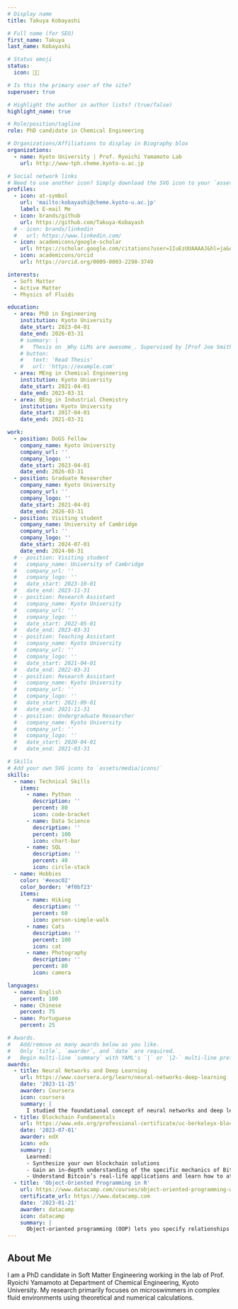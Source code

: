 ```yaml
---
# Display name
title: Takuya Kobayashi

# Full name (for SEO)
first_name: Takuya 
last_name: Kobayashi

# Status emoji
status:
  icon: 🧑‍💻

# Is this the primary user of the site?
superuser: true

# Highlight the author in author lists? (true/false)
highlight_name: true

# Role/position/tagline
role: PhD candidate in Chemical Engineering

# Organizations/Affiliations to display in Biography blox
organizations:
  - name: Kyoto University | Prof. Ryoichi Yamamoto Lab
    url: http://www-tph.cheme.kyoto-u.ac.jp

# Social network links
# Need to use another icon? Simply download the SVG icon to your `assets/media/icons/` folder.
profiles:
  - icon: at-symbol
    url: 'mailto:kobayashi@cheme.kyoto-u.ac.jp'
    label: E-mail Me
  - icon: brands/github
    url: https://github.com/Takuya-Kobayash
  # - icon: brands/linkedin
  #   url: https://www.linkedin.com/
  - icon: academicons/google-scholar
    url: https://scholar.google.com/citations?user=1IuEzUUAAAAJ&hl=ja&oi=sra
  - icon: academicons/orcid
    url: https://orcid.org/0009-0003-2298-3749

interests:
  - Soft Matter
  - Active Matter
  - Physics of Fluids

education:
  - area: PhD in Engineering
    institution: Kyoto University
    date_start: 2023-04-01
    date_end: 2026-03-31
    # summary: |
    #   Thesis on _Why LLMs are awesome_. Supervised by [Prof Joe Smith](https://example.com). Presented papers at 5 IEEE conferences with the contributions being published in 2 Springer journals.
    # button:
    #   text: 'Read Thesis'
    #   url: 'https://example.com'
  - area: MEng in Chemical Engineering
    institution: Kyoto University
    date_start: 2021-04-01
    date_end: 2023-03-31
  - area: BEng in Industrial Chemistry
    institution: Kyoto University
    date_start: 2017-04-01
    date_end: 2021-03-31

work:
  - position: DoGS Fellow
    company_name: Kyoto University
    company_url: ''
    company_logo: ''
    date_start: 2023-04-01
    date_end: 2026-03-31
  - position: Graduate Researcher
    company_name: Kyoto University
    company_url: ''
    company_logo: ''
    date_start: 2021-04-01
    date_end: 2026-03-31
  - position: Visiting student
    company_name: University of Cambridge
    company_url: ''
    company_logo: ''
    date_start: 2024-07-01
    date_end: 2024-08-31
  # - position: Visiting student
  #   company_name: University of Cambridge
  #   company_url: ''
  #   company_logo: ''
  #   date_start: 2023-10-01
  #   date_end: 2023-11-31
  # - position: Research Assistant
  #   company_name: Kyoto University
  #   company_url: ''
  #   company_logo: ''
  #   date_start: 2022-05-01
  #   date_end: 2023-03-31
  # - position: Teaching Assistant
  #   company_name: Kyoto University
  #   company_url: ''
  #   company_logo: ''
  #   date_start: 2021-04-01
  #   date_end: 2022-03-31
  # - position: Research Assistant
  #   company_name: Kyoto University
  #   company_url: ''
  #   company_logo: ''
  #   date_start: 2021-09-01
  #   date_end: 2021-11-31
  # - position: Undergraduate Researcher
  #   company_name: Kyoto University
  #   company_url: ''
  #   company_logo: ''
  #   date_start: 2020-04-01
  #   date_end: 2021-03-31

# Skills
# Add your own SVG icons to `assets/media/icons/`
skills:
  - name: Technical Skills
    items:
      - name: Python
        description: ''
        percent: 80
        icon: code-bracket
      - name: Data Science
        description: ''
        percent: 100
        icon: chart-bar
      - name: SQL
        description: ''
        percent: 40
        icon: circle-stack
  - name: Hobbies
    color: '#eeac02'
    color_border: '#f0bf23'
    items:
      - name: Hiking
        description: ''
        percent: 60
        icon: person-simple-walk
      - name: Cats
        description: ''
        percent: 100
        icon: cat
      - name: Photography
        description: ''
        percent: 80
        icon: camera

languages:
  - name: English
    percent: 100
  - name: Chinese
    percent: 75
  - name: Portuguese
    percent: 25

# Awards.
#   Add/remove as many awards below as you like.
#   Only `title`, `awarder`, and `date` are required.
#   Begin multi-line `summary` with YAML's `|` or `|2-` multi-line prefix and indent 2 spaces below.
awards:
  - title: Neural Networks and Deep Learning
    url: https://www.coursera.org/learn/neural-networks-deep-learning
    date: '2023-11-25'
    awarder: Coursera
    icon: coursera
    summary: |
      I studied the foundational concept of neural networks and deep learning. By the end, I was familiar with the significant technological trends driving the rise of deep learning; build, train, and apply fully connected deep neural networks; implement efficient (vectorized) neural networks; identify key parameters in a neural network’s architecture; and apply deep learning to your own applications.
  - title: Blockchain Fundamentals
    url: https://www.edx.org/professional-certificate/uc-berkeleyx-blockchain-fundamentals
    date: '2023-07-01'
    awarder: edX
    icon: edx
    summary: |
      Learned:
      - Synthesize your own blockchain solutions
      - Gain an in-depth understanding of the specific mechanics of Bitcoin
      - Understand Bitcoin’s real-life applications and learn how to attack and destroy Bitcoin, Ethereum, smart contracts and Dapps, and alternatives to Bitcoin’s Proof-of-Work consensus algorithm
  - title: 'Object-Oriented Programming in R'
    url: https://www.datacamp.com/courses/object-oriented-programming-with-s3-and-r6-in-r
    certificate_url: https://www.datacamp.com
    date: '2023-01-21'
    awarder: datacamp
    icon: datacamp
    summary: |
      Object-oriented programming (OOP) lets you specify relationships between functions and the objects that they can act on, helping you manage complexity in your code. This is an intermediate level course, providing an introduction to OOP, using the S3 and R6 systems. S3 is a great day-to-day R programming tool that simplifies some of the functions that you write. R6 is especially useful for industry-specific analyses, working with web APIs, and building GUIs.
---
```


## About Me

I am a PhD candidate in Soft Matter Engineering working in the lab of Prof. Ryoichi Yamamoto at Department of Chemical Engineering, Kyoto University. My research primarily focuses on microswimmers in complex fluid environments using theoretical and numerical calculations.